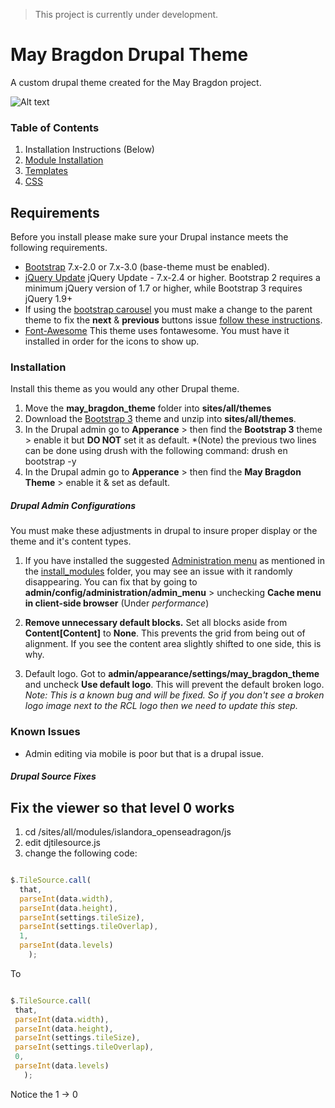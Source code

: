 > This project is currently under development.


# May Bragdon Drupal Theme
A custom drupal theme created for the May Bragdon project.

![Alt text](https://raw.githubusercontent.com/rochester-rcl/may_bragdon_theme/master/images/mayb-cover-image.png "Optional title")


### Table of Contents
1. Installation Instructions (Below)
2. [Module Installation](https://github.com/rochester-rcl/may_bragdon_theme/tree/master/install_modules)
3. [Templates](https://github.com/rochester-rcl/may_bragdon_theme/tree/master/templates)
4. [CSS](https://github.com/rochester-rcl/may_bragdon_theme/tree/master/css)


## Requirements
Before you install please make sure your Drupal instance meets the following requirements.

- [Bootstrap](https://drupal.org/project/bootstrap) 7.x-2.0 or 7.x-3.0 (base-theme must be enabled).
- [jQuery Update](https://drupal.org/project/jquery_update) jQuery Update - 7.x-2.4 or higher. Bootstrap 2 requires a minimum jQuery version of 1.7 or higher, while Bootstrap 3 requires jQuery 1.9+
- If using the [bootstrap carousel](http://getbootstrap.com/javascript/#carousel) you must make a change to the parent theme to fix the **next** & **previous** buttons issue [follow these instructions](https://www.drupal.org/node/2233127).
- [Font-Awesome](https://www.drupal.org/project/fontawesome) This theme uses fontawesome. You must have it installed in order for the icons to show up.


### Installation
Install this theme as you would any other Drupal theme.


1. Move the **may_bragdon_theme** folder into **sites/all/themes**
2. Download the [Bootstrap 3](https://drupal.org/project/bootstrap) theme and unzip into **sites/all/themes**.
3. In the Drupal admin go to **Apperance** > then find the **Bootstrap 3** theme > enable it but **DO NOT** set it as default.
  *(Note) the previous two lines can be done using drush with the following command: drush en bootstrap -y
4. In the Drupal admin go to **Apperance** > then find the **May Bragdon Theme** > enable it & set as default.



##### Drupal Admin Configurations
You must make these adjustments in drupal to insure proper display or the theme and it's content types.

1. If you have installed the suggested [Administration menu](https://www.drupal.org/project/admin_menu) as mentioned in the [install_modules](https://github.com/rochester-rcl/may_bragdon_theme/tree/master/install_modules) folder, you may see an issue with it randomly disappearing. You can fix that by going to **admin/config/administration/admin_menu** > unchecking **Cache menu in client-side browser** (Under *performance*)

2. **Remove unnecessary default blocks.** Set all blocks aside from **Content[Content]** to **None**. This prevents the grid from being out of alignment. If you see the content area slightly shifted to one side, this is why.

3. Default logo. Got to **admin/appearance/settings/may_bragdon_theme** and uncheck **Use default logo**. This will prevent the default broken logo. *Note: This is a known bug and will be fixed. So if you don't see a broken logo image next to the RCL logo then we need to update this step.*

### Known Issues
- Admin editing via mobile is poor but that is a drupal issue.


##### Drupal Source Fixes

  ## Fix the viewer so that level 0 works
  1. cd /sites/all/modules/islandora_openseadragon/js
  2. edit djtilesource.js
  3. change the following code:
  ```javascript

  $.TileSource.call(
	that,
	parseInt(data.width),
	parseInt(data.height),
	parseInt(settings.tileSize),
	parseInt(settings.tileOverlap),
	1,
	parseInt(data.levels)
      );  
   ```
   To
   ```javascript

  $.TileSource.call(
	that,
	parseInt(data.width),
	parseInt(data.height),
	parseInt(settings.tileSize),
	parseInt(settings.tileOverlap),
	0,
	parseInt(data.levels)
      );  
   ```
   Notice the 1 -> 0